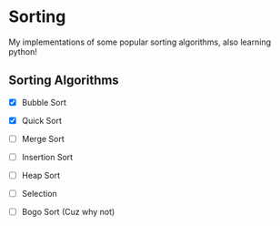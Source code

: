 # Sorting

My implementations of some popular sorting algorithms, also learning python!

## Sorting Algorithms 

- [X] Bubble Sort
- [X] Quick Sort
- [ ] Merge Sort
- [ ] Insertion Sort
- [ ] Heap Sort
- [ ] Selection
- [ ] Bogo Sort (Cuz why not)


